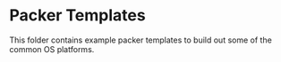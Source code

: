 # Packer Templates

This folder contains example packer templates to build out some of the common OS platforms.
